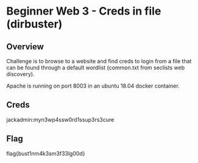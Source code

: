 # Beginner Web 3 - Creds in file (dirbuster)

## Overview 

Challenge is to browse to a website and find creds to login from a file that can be found through a default wordlist (common.txt from seclists web discovery).

Apache is running on port 8003 in an ubuntu 18.04 docker container.

## Creds

jackadmin:myn3wp4ssw0rd1ssup3rs3cure

## Flag

flag{bust1nm4k3sm3f33lg00d}